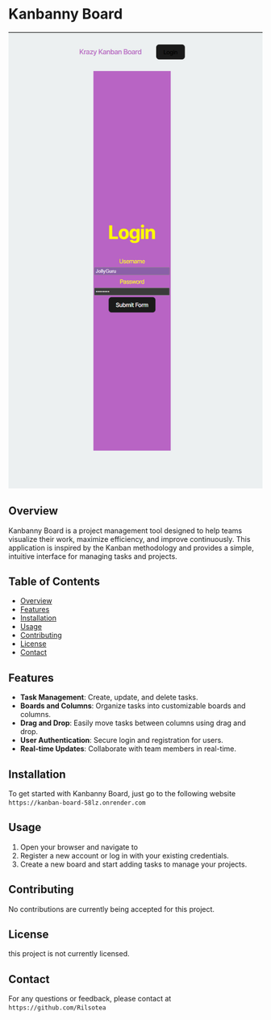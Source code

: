 # Kanbanny Board
![KanBan Board](image.png)
## Overview
Kanbanny Board is a project management tool designed to help teams visualize their work, maximize efficiency, and improve continuously. This application is inspired by the Kanban methodology and provides a simple, intuitive interface for managing tasks and projects.

## Table of Contents
- [Overview](#overview)
- [Features](#features)
- [Installation](#installation)
- [Usage](#usage)
- [Contributing](#contributing)
- [License](#license)
- [Contact](#contact)

## Features
- **Task Management**: Create, update, and delete tasks.
- **Boards and Columns**: Organize tasks into customizable boards and columns.
- **Drag and Drop**: Easily move tasks between columns using drag and drop.
- **User Authentication**: Secure login and registration for users.
- **Real-time Updates**: Collaborate with team members in real-time.

## Installation
To get started with Kanbanny Board, just go to the following website `https://kanban-board-58lz.onrender.com`

## Usage
1. Open your browser and navigate to
2. Register a new account or log in with your existing credentials.
3. Create a new board and start adding tasks to manage your projects.

## Contributing
No contributions are currently being accepted for this project.

## License
this project is not currently licensed.

## Contact
For any questions or feedback, please contact at `https://github.com/Rilsotea`
